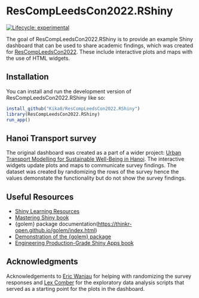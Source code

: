 # ResCompLeedsCon2022.RShiny

<!-- badges: start -->
[![Lifecycle: experimental](https://img.shields.io/badge/lifecycle-experimental-orange.svg)](https://lifecycle.r-lib.org/articles/stages.html#experimental)
<!-- badges: end -->

The goal of ResCompLeedsCon2022.RShiny is to provide an example Shiny dashboard that can be used to share academic findings, which was created for [ResCompLeedsCon2022](https://rescompleedscon.github.io/conference2022/). These include interactive plots and maps with the use of HTML widgets.

## Installation

You can install and run the development version of ResCompLeedsCon2022.RShiny like so:

``` r
install_github("Kika0/ResCompLeedsCon2022.RShiny")
library(ResCompLeedsCon2022.RShiny)
run_app()
```

## Hanoi Transport survey

The original dashboard was created as a part of a wider project: [Urban Transport Modelling for Sustainable Well-Being in Hanoi](https://urban-analytics.github.io/UTM-Hanoi/intro.html). The interactive widgets update plots and maps to communicate survey findings. The dataset was created by randomizing the rows of the survey hence the values demonstate the functionality but do not show the survey findings.

## Useful Resources

- [Shiny Learning Resources](https://shiny.rstudio.com/tutorial/) 
- [Mastering Shiny book](https://mastering-shiny.org/)
- {golem} package documentation(https://thinkr-open.github.io/golem/index.html)
- [Demonstration of the {golem} package](https://www.youtube.com/watch?v=3-p9XLvoJV0&t=622s)
- [Engineering Production-Grade Shiny Apps book](https://engineering-shiny.org/)

## Acknowledgments

Acknowledgements to [Eric Wanjau](https://github.com/R-icntay) for helping with randomizing the survey responses and [Lex Comber](https://github.com/lexcomber) for the exploratory data analysis scripts that served as a starting point for the plots in the dashboard.



